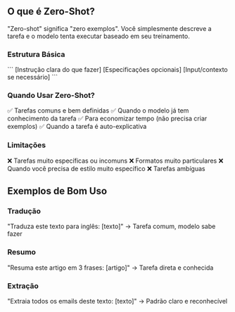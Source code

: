 ## O que é Zero-Shot?

"Zero-shot" significa "zero exemplos". Você simplesmente descreve a tarefa e o modelo tenta executar baseado em seu treinamento.

### Estrutura Básica

\`\`\`
[Instrução clara do que fazer]
[Especificações opcionais]
[Input/contexto se necessário]
\`\`\`

### Quando Usar Zero-Shot?

✅ Tarefas comuns e bem definidas
✅ Quando o modelo já tem conhecimento da tarefa
✅ Para economizar tempo (não precisa criar exemplos)
✅ Quando a tarefa é auto-explicativa

### Limitações

❌ Tarefas muito específicas ou incomuns
❌ Formatos muito particulares
❌ Quando você precisa de estilo muito específico
❌ Tarefas ambíguas

## Exemplos de Bom Uso

### Tradução
"Traduza este texto para inglês: [texto]"
→ Tarefa comum, modelo sabe fazer

### Resumo
"Resuma este artigo em 3 frases: [artigo]"
→ Tarefa direta e conhecida

### Extração
"Extraia todos os emails deste texto: [texto]"
→ Padrão claro e reconhecível